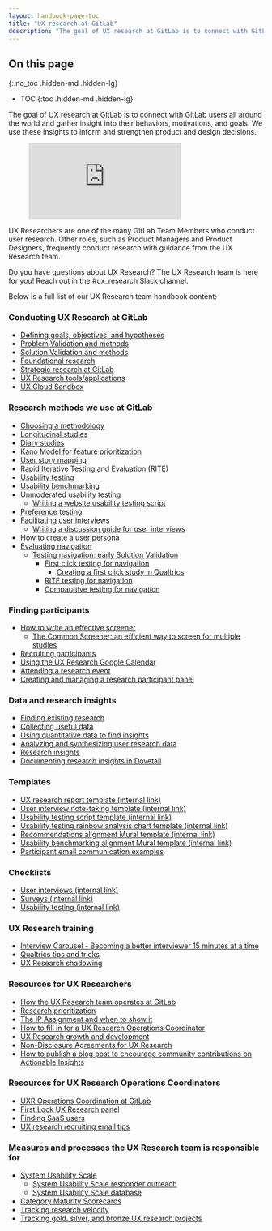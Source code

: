 ```yaml
---
layout: handbook-page-toc
title: "UX research at GitLab"
description: "The goal of UX research at GitLab is to connect with GitLab users all around the world and gather insight into their behaviors, motivations, and goals."
---
```


## On this page
{:.no_toc .hidden-md .hidden-lg}

- TOC
{:toc .hidden-md .hidden-lg}

The goal of UX research at GitLab is to connect with GitLab users all around the world and gather insight into their behaviors, motivations, and goals. We use these insights to inform and strengthen product and design decisions.

<!-- blank line -->
<figure class="video_container">
  <iframe src="https://www.youtube.com/embed/EQ750KX_6nU" frameborder="0" allowfullscreen="true"> </iframe>
</figure>
<!-- blank line -->

UX Researchers are one of the many GitLab Team Members who conduct user research. Other roles, such as Product Managers and Product Designers, frequently conduct research with guidance from the UX Research team.

Do you have questions about UX Research? The UX Research team is here for you! Reach out in the #ux_research Slack channel.

Below is a full list of our UX Research team handbook content:

### Conducting UX Research at GitLab

- [Defining goals, objectives, and hypotheses](/handbook/engineering/ux/ux-research-training/defining-goals-objectives-and-hypotheses/)
- [Problem Validation and methods](/handbook/engineering/ux/ux-research-training/problem-validation-and-methods/)
- [Solution Validation and methods](/handbook/engineering/ux/ux-research-training/solution-validation-and-methods/)
- [Foundational research](/handbook/engineering/ux/ux-research-training/foundational-research/)
- [Strategic research at GitLab](/handbook/engineering/ux/ux-research-training/strategic-research-at-gitlab/)
- [UX Research tools/applications](/handbook/engineering/ux/ux-research-training/research-tools/)
- [UX Cloud Sandbox](/handbook/engineering/ux/ux-research-training/ux-cloud-sandbox/)

### Research methods we use at GitLab

- [Choosing a methodology](/handbook/engineering/ux/ux-research-training/choosing-a-research-methodology/)
- [Longitudinal studies](/handbook/engineering/ux/ux-research-training/longitudinal-studies/)
- [Diary studies](/handbook/engineering/ux/ux-research-training/diary-studies/)
- [Kano Model for feature prioritization](/handbook/engineering/ux/ux-research-training/kano-model/)
- [User story mapping](/handbook/engineering/ux/ux-research-training/user-story-mapping/)
- [Rapid Iterative Testing and Evaluation (RITE)](/handbook/engineering/ux/ux-research-training/rite/)
- [Usability testing](/handbook/engineering/ux/ux-research-training/usability-testing/)
- [Usability benchmarking](/handbook/engineering/ux/ux-research-training/usability-benchmarking/)
- [Unmoderated usability testing](/handbook/engineering/ux/ux-research-training/unmoderated-testing/)
     - [Writing a website usability testing script](/handbook/engineering/ux/ux-research-training/writing-usability-testing-script/)
- [Preference testing](/handbook/engineering/ux/ux-research-training/preference-testing/)
- [Facilitating user interviews](/handbook/engineering/ux/ux-research-training/facilitating-user-interviews/)
     - [Writing a discussion guide for user interviews](/handbook/engineering/ux/ux-research-training/discussion-guide-user-interviews/)
- [How to create a user persona](/handbook/engineering/ux/persona-creation/)
- [Evaluating navigation](/handbook/engineering/ux/ux-research-training/evaluating-navigation/)
     - [Testing navigation: early Solution Validation](/handbook/engineering/ux/ux-research-training/early-solution-validation-process-for-navigation/)
         - [First click testing for navigation](/handbook/engineering/ux/ux-research-training/first-click-testing/)
              - [Creating a first click study in Qualtrics](/handbook/engineering/ux/ux-research-training/creating-first-click-study-qualtrics/)
         - [RITE testing for navigation](/handbook/engineering/ux/ux-research-training/using-rite-to-test-navigation/)
         - [Comparative testing for navigation](/handbook/engineering/ux/ux-research-training/comparative-testing-for-navigation/)

### Finding participants

- [How to write an effective screener](/handbook/engineering/ux/ux-research-training/write-effective-screener/)
     - [The Common Screener: an efficient way to screen for multiple studies](/handbook/engineering/ux/ux-research-training/recruiting-participants/common-screener/)
- [Recruiting participants](/handbook/engineering/ux/ux-research-training/recruiting-participants/)
- [Using the UX Research Google Calendar](/handbook/engineering/ux/ux-research-training/ux-research-google-calendar/)
- [Attending a research event](/handbook/engineering/ux/ux-research-training/attending-a-research-event/)
- [Creating and managing a research participant panel](/handbook/engineering/ux/ux-research-training/research-panel-management/)


### Data and research insights

- [Finding existing research](/handbook/engineering/ux/ux-research-training/finding-existing-research/)
- [Collecting useful data](/handbook/engineering/ux/ux-research-training/collecting-useful-data/)
- [Using quantitative data to find insights](/handbook/engineering/ux/ux-research-training/quantitative-data/)
- [Analyzing and synthesizing user research data](/handbook/engineering/ux/ux-research-training/analyzing-research-data/)
- [Research insights](/handbook/engineering/ux/ux-research-training/research-insights/)
- [Documenting research insights in Dovetail](/handbook/engineering/ux/dovetail/)

### Templates

- [UX research report template (internal link)](https://docs.google.com/presentation/d/1E8eZpf0T3p6Wf-aEmLjIOFZ_6jdvxc4eySwQ6FnHCZs/copy)
- [User interview note-taking template (internal link)](https://docs.google.com/spreadsheets/d/1_zFp_WXg9jM84dBqv4ARPFTtwPlJGxAi_IVDeED8VFY/copy)
- [Usability testing script template (internal link)](https://docs.google.com/document/d/15tvKXmFUxOT7fo550efuFLQ_ZSDZ2fyuVX_XTQSDBJk/copy)
- [Usability testing rainbow analysis chart template (internal link)](https://docs.google.com/spreadsheets/d/1_bGO9uUxWL5dKe5r1vxTo4J4QAEHfp6mu7VIQDsTu_E/copy)
- [Recommendations alignment Mural template (internal link)](https://app.mural.co/template/a5b1cf65-483d-4014-8681-373e1a6c9ee7/c2c2b37a-baf6-4b5f-9e97-87f132d07e19)
- [Usability benchmarking alignment Mural template (internal link)](https://app.mural.co/template/6c725b01-a3be-422e-8cec-d8823e9aaa73/a9f6620d-47cb-43d1-b2a9-c980c2d51308)
- [Participant email communication examples](https://docs.google.com/document/d/1vEthOeiZl-yly-afd6eZrh5DIXL-DzH79BZBOKxzqlM/edit?usp=sharing)

### Checklists

- [User interviews (internal link)](https://docs.google.com/document/d/1Sg0-4U5W_iop-W1TWDZiECkGkhRkscLgsC-jFUhytBM/copy)
- [Surveys (internal link)](https://docs.google.com/document/d/1Rj8LZuj-ATDKFt19F0dKy6J6-FokChMgCyr7OvfqZ_k/copy)
- [Usability testing (internal link)](https://docs.google.com/document/d/14UWLmbZwVwHkTf1Ncza90WFWk4zLN05fglnNAP4oL9w/copy)

### UX Research training

- [Interview Carousel - Becoming a better interviewer 15 minutes at a time](/handbook/engineering/ux/ux-research-training/interview-carousel/)
- [Qualtrics tips and tricks](/handbook/engineering/ux/qualtrics/)
- [UX Research shadowing](/handbook/engineering/ux/ux-research-training/research-shadowing/)

### Resources for UX Researchers

- [How the UX Research team operates at GitLab](/handbook/engineering/ux/ux-research-training/how-uxr-team-operates/)
- [Research prioritization](/handbook/engineering/ux/ux-research-training/research-prioritization/)
- [The IP Assignment and when to show it](/handbook/engineering/ux/ux-research-coordination/IP-Assignment/)
- [How to fill in for a UX Research Operations Coordinator](/handbook/engineering/ux/ux-research-coordination/research-coordinator-fill-in/)
- [UX Research growth and development](/handbook/engineering/ux/ux-research-training/ux-research-growth-and-development/)
- [Non-Disclosure Agreements for UX Research](/handbook/engineering/ux/ux-research-coordination/NDAs/)
- [How to publish a blog post to encourage community contributions on Actionable Insights](/handbook/engineering/ux/ux-research-training/community-contributions-for-actionable-insights/)

### Resources for UX Research Operations Coordinators

- [UXR Operations Coordination at GitLab](/handbook/engineering/ux/ux-research-coordination/)
- [First Look UX Research panel](/handbook/engineering/ux/ux-research-coordination/first-look-ux-research-panel/)
- [Finding SaaS users](/handbook/engineering/ux/ux-research-training/finding-saas-users/)
- [UX research recruiting email tips](/handbook/engineering/ux/ux-research-training/recruiting-participants/recruiting-email-tips/)

### Measures and processes the UX Research team is responsible for

- [System Usability Scale](/handbook/engineering/ux/performance-indicators/system-usability-scale/)
     - [System Usability Scale responder outreach](/handbook/engineering/ux/performance-indicators/system-usability-scale/sus-outreach.html)
     - [System Usability Scale database](/handbook/engineering/ux/sus-database/)
- [Category Maturity Scorecards](/handbook/engineering/ux/category-maturity-scorecards/)
- [Tracking research velocity](/handbook/engineering/ux/ux-research-training/tracking-research-velocity/) 
- [Tracking gold, silver, and bronze UX research projects](/handbook/engineering/ux/ux-research-training/tracking-research-projects/) 

